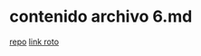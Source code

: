 # contenido archivo 6.md
[repo](https://github.com/AngieMora1?tab=repositories)
[link roto](https://drama.fandom.com/es/wiki/WikiDrama/jajajajaj)


